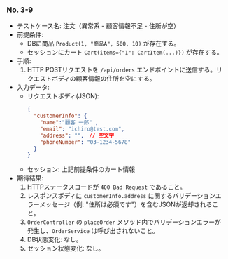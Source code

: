 ### No. 3-9
- テストケース名: 注文（異常系 - 顧客情報不足 - 住所が空）
- 前提条件:
  - DBに商品 `Product(1, "商品A", 500, 10)` が存在する。
  - セッションにカート `Cart(items={"1": CartItem(...)})` が存在する。
- 手順:
  1. HTTP POSTリクエストを `/api/orders` エンドポイントに送信する。リクエストボディの顧客情報の住所を空にする。
- 入力データ:
  - リクエストボディ(JSON):
    ```json
    {
      "customerInfo": {
        "name":"顧客 一郎" ,
        "email": "ichiro@test.com", 
        "address": "",　// 空文字
        "phoneNumber": "03-1234-5678"
      }
    }
    ```
  - セッション: 上記前提条件のカート情報
- 期待結果:
  1. HTTPステータスコードが `400 Bad Request` であること。
  2. レスポンスボディに `customerInfo.address` に関するバリデーションエラーメッセージ（例: "住所は必須です"）を含むJSONが返却されること。
  3. `OrderController` の `placeOrder` メソッド内でバリデーションエラーが発生し、`OrderService` は呼び出されないこと。
  4. DB状態変化: なし。
  5. セッション状態変化: なし。